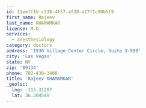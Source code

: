 ```yaml
---
id: 11eeff1b-c338-4f57-af20-a27f1c90b5f9
first_name: Rajeev
last_name: KHAMAMKAR
license: M.D.
services:
  - anesthesiology
category: doctors
address: '1930 Village Center Circle, Suite 3-999'
city: 'Las Vegas'
state: NV
zip: '89134'
phone: 702-438-3400
title: 'Rajeev KHAMAMKAR'
_geoloc:
  lng: -115.31207
  lat: 36.204548
---
```

